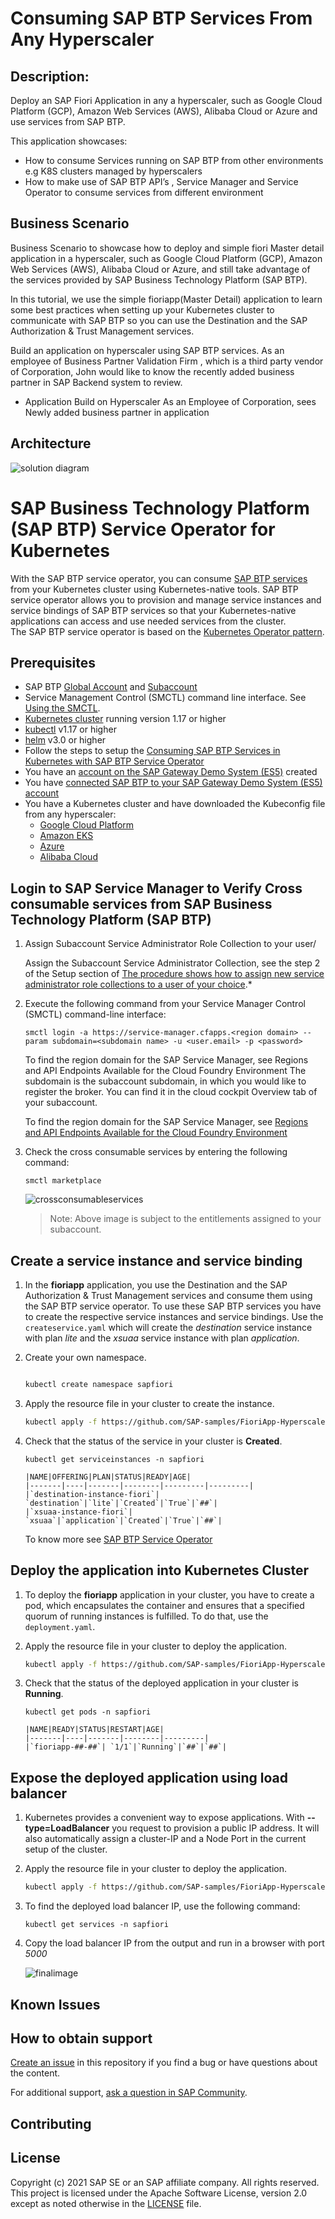 # Consuming SAP BTP Services From Any Hyperscaler

## Description:
Deploy an SAP Fiori Application in any a hyperscaler, such as Google Cloud Platform (GCP), Amazon Web Services (AWS), Alibaba Cloud or Azure and use services from SAP BTP.

This application showcases:
 - How to consume Services running on SAP BTP from other environments e.g K8S clusters managed by hyperscalers
 - How to make use of SAP BTP API’s , Service Manager and Service Operator to consume services from different environment
 
 
## Business Scenario

Business Scenario to showcase how to deploy and simple fiori Master detail application in a hyperscaler, such as Google Cloud Platform (GCP), Amazon Web Services (AWS), Alibaba Cloud or Azure, and still take advantage of the services provided by SAP Business Technology Platform (SAP BTP).

In this tutorial, we use the simple fioriapp(Master Detail) application to learn some best practices when setting up your Kubernetes cluster to communicate with SAP BTP so you can use the Destination and the SAP Authorization & Trust Management services.

Build an application on hyperscaler using SAP BTP services.
As an employee of  Business Partner Validation Firm <XYZ>, which is a third party vendor of <ABC> Corporation, John would like to know the recently added business partner in SAP Backend system to review. 
 - Application Build on Hyperscaler
      As an Employee of <XYZ> Corporation, sees Newly added business partner in application

## Architecture

![solution diagram](./k8s/images/hyperscalar.png)

# SAP Business Technology Platform (SAP BTP) Service Operator for Kubernetes

With the SAP BTP service operator, you can consume [SAP BTP services](https://platformx-d8bd51250.dispatcher.us2.hana.ondemand.com/protected/index.html#/viewServices?) from your Kubernetes cluster using Kubernetes-native tools. 
SAP BTP service operator allows you to provision and manage service instances and service bindings of SAP BTP services so that your Kubernetes-native applications can access and use needed services from the cluster.  
The SAP BTP service operator is based on the [Kubernetes Operator pattern](https://kubernetes.io/docs/concepts/extend-kubernetes/operator/).


## Prerequisites
- SAP BTP [Global Account](https://help.sap.com/viewer/65de2977205c403bbc107264b8eccf4b/Cloud/en-US/d61c2819034b48e68145c45c36acba6e.html) and [Subaccount](https://help.sap.com/viewer/65de2977205c403bbc107264b8eccf4b/Cloud/en-US/55d0b6d8b96846b8ae93b85194df0944.html) 
- Service Management Control (SMCTL) command line interface. See [Using the SMCTL](https://help.sap.com/viewer/09cc82baadc542a688176dce601398de/Cloud/en-US/0107f3f8c1954a4e96802f556fc807e3.html).
- [Kubernetes cluster](https://kubernetes.io/) running version 1.17 or higher 
- [kubectl](https://kubernetes.io/docs/tasks/tools/install-kubectl/) v1.17 or higher
- [helm](https://helm.sh/) v3.0 or higher
- Follow the steps to setup the [Consuming SAP BTP Services in Kubernetes with SAP BTP Service Operator](https://help.sap.com/viewer/09cc82baadc542a688176dce601398de/Cloud/en-US/b5a35bfa87b5444080e6e6e6d361fa20.html)
- You have an [account on the SAP Gateway Demo System (ES5)](https://developers.sap.com/tutorials/gateway-demo-signup.html) created
- You have [connected SAP BTP to your SAP Gateway Demo System (ES5) account](https://developers.sap.com/tutorials/cp-portal-cloud-foundry-gateway-connection.html)
- You have a Kubernetes cluster and have downloaded the Kubeconfig file from any hyperscaler:
     - [Google Cloud Platform ](https://cloud.google.com/kubernetes-engine/docs/how-to/cluster-access-for-kubectl#kubeconfig)
     - [Amazon EKS](https://docs.aws.amazon.com/eks/latest/userguide/create-kubeconfig.html)
     - [Azure](https://docs.microsoft.com/bs-latn-ba/azure/aks/kubernetes-walkthrough#connect-to-the-cluster)
     - [Alibaba Cloud](https://www.alibabacloud.com/help/doc-detail/86378.htm?spm=a2c63.p38356.b99.643.2b046485uwVkU7)

## Login to SAP Service Manager to Verify Cross consumable services from SAP Business Technology Platform (SAP BTP)

1. Assign Subaccount Service Administrator Role Collection to your user/
 
   Assign the Subaccount Service Administrator Collection, see the step 2 of the Setup section of [The procedure shows how to assign new service administrator
   role collections to a user of your choice](https://help.sap.com/viewer/09cc82baadc542a688176dce601398de/Cloud/en-US/0735965d10b342a393b5a83924dba9b4.html).*
  
2.  Execute the following command from your Service Manager Control (SMCTL) command-line interface:

    `smctl login -a https://service-manager.cfapps.<region domain> --param subdomain=<subdomain name> -u <user.email> -p <password>`
 
    To find the region domain for the SAP Service Manager, see Regions and API Endpoints Available for the Cloud Foundry Environment
    The subdomain is the subaccount subdomain, in which you would like to register the broker. You can find it in the cloud cockpit Overview tab of your subaccount.
 
    To find the region domain for the SAP Service Manager, see [Regions and API Endpoints Available for the Cloud Foundry Environment](https://help.sap.com/viewer/65de2977205c403bbc107264b8eccf4b/Cloud/en-US/350356d1dc314d3199dca15bd2ab9b0e.html#loiof344a57233d34199b2123b9620d0bb41)


3. Check the cross consumable services by entering the following command:

    `smctl marketplace`
    
     ![crossconsumableservices](./k8s/images/crossconsumption.png)

    >Note: Above image is subject to the entitlements assigned to your subaccount.
 
## Create a service instance and service binding
 
1.  In the **fioriapp** application, you use the Destination and the SAP Authorization & Trust Management services and consume them using the SAP BTP service
    operator. To use these SAP BTP services you have to create the respective service instances and service bindings. Use the `createservice.yaml` which will
    create the *destination* service instance with plan *lite* and the *xsuaa* service instance with plan *application*.

2. Create your own namespace.

    ```bash
    
    kubectl create namespace sapfiori
    
    ```

3.  Apply the resource file in your cluster to create the instance.

    ```bash
    kubectl apply -f https://github.com/SAP-samples/FioriApp-Hyperscaler/blob/master/k8s/createservice.yaml -n sapfiori
    ```

4.  Check that the status of the service in your cluster is **Created**.

    ```shell/bash
    kubectl get serviceinstances -n sapfiori
    
    |NAME|OFFERING|PLAN|STATUS|READY|AGE|
    |-------|----|-------|--------|---------|---------|
    |`destination-instance-fiori`| `destination`|`lite`|`Created`|`True`|`##`|
    |`xsuaa-instance-fiori`| `xsuaa`|`application`|`Created`|`True`|`##`|
    
    ```
    
    To know more see [SAP BTP Service Operator](https://github.com/SAP/sap-btp-service-operator)
 
 
 ## Deploy the application into Kubernetes Cluster
 
 1. To deploy the **fioriapp** application in your cluster, you have to create a pod, which encapsulates the container and ensures that a specified quorum of running instances is fulfilled. To do that, use the `deployment.yaml`.
 
 2. Apply the resource file in your cluster to deploy the application.

    ```bash
    kubectl apply -f https://github.com/SAP-samples/FioriApp-Hyperscaler/blob/master/k8s/deployment.yaml -n sapfiori
    ```
 
3. Check that the status of the deployed application in your cluster is **Running**.

    ```Shell/Bash
    kubectl get pods -n sapfiori

    |NAME|READY|STATUS|RESTART|AGE|
    |-------|----|-------|--------|---------|
    |`fioriapp-##-##`| `1/1`|`Running`|`##`|`##`|
    
    ```

## Expose the deployed application using load balancer

1. Kubernetes provides a convenient way to expose applications. With **--type=LoadBalancer** you request to provision a public IP address. It will also automatically assign a cluster-IP and a Node Port in the current setup of the cluster.

2. Apply the resource file in your cluster to deploy the application.

    ```bash
    kubectl apply -f https://github.com/SAP-samples/FioriApp-Hyperscaler/blob/master/k8s/loadbalancer.yaml -n sapfiori
    ```

3. To find the deployed load balancer IP, use the following command:

    ```Shell/Bash
    kubectl get services -n sapfiori
    ```
4. Copy the load balancer IP from the output and run in a browser with port *5000*
    
    ![finalimage](./k8s/images/businesspartner.png)

## Known Issues

## How to obtain support

[Create an issue](https://github.com/SAP-samples/btp-hyperscaler-extension/issues) in this repository if you find a bug or have questions about the content.
 
For additional support, [ask a question in SAP Community](https://answers.sap.com/questions/ask.html).

## Contributing

## License
Copyright (c) 2021 SAP SE or an SAP affiliate company. All rights reserved. This project is licensed under the Apache Software License, version 2.0 except as noted otherwise in the [LICENSE](LICENSES/Apache-2.0.txt) file.
